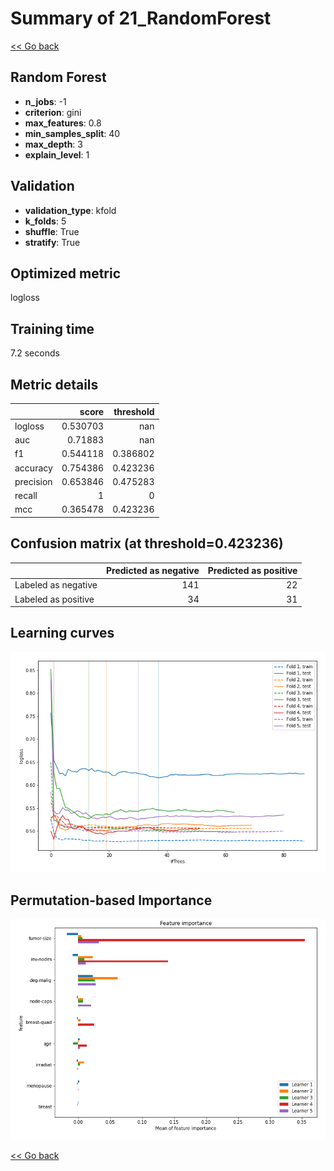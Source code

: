 # Summary of 21_RandomForest

[<< Go back](../README.md)


## Random Forest
- **n_jobs**: -1
- **criterion**: gini
- **max_features**: 0.8
- **min_samples_split**: 40
- **max_depth**: 3
- **explain_level**: 1

## Validation
 - **validation_type**: kfold
 - **k_folds**: 5
 - **shuffle**: True
 - **stratify**: True

## Optimized metric
logloss

## Training time

7.2 seconds

## Metric details
|           |    score |   threshold |
|:----------|---------:|------------:|
| logloss   | 0.530703 |  nan        |
| auc       | 0.71883  |  nan        |
| f1        | 0.544118 |    0.386802 |
| accuracy  | 0.754386 |    0.423236 |
| precision | 0.653846 |    0.475283 |
| recall    | 1        |    0        |
| mcc       | 0.365478 |    0.423236 |


## Confusion matrix (at threshold=0.423236)
|                     |   Predicted as negative |   Predicted as positive |
|:--------------------|------------------------:|------------------------:|
| Labeled as negative |                     141 |                      22 |
| Labeled as positive |                      34 |                      31 |

## Learning curves
![Learning curves](learning_curves.png)

## Permutation-based Importance
![Permutation-based Importance](permutation_importance.png)

[<< Go back](../README.md)

